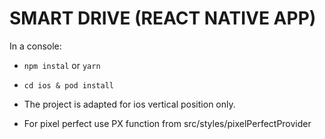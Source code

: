 # SMART DRIVE (REACT NATIVE APP)

In a console: 

* ```npm instal``` or ```yarn```
* ```cd ios & pod install``` 

* The project is adapted for ios vertical position only.
* For pixel perfect use PX function from src/styles/pixelPerfectProvider

